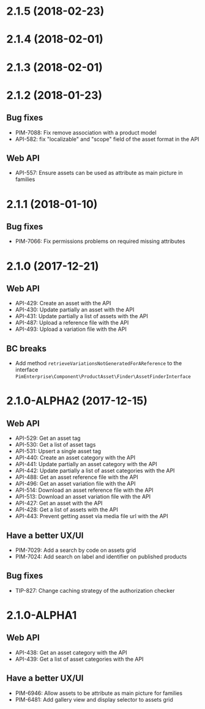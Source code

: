 # 2.1.5 (2018-02-23)

# 2.1.4 (2018-02-01)

# 2.1.3 (2018-02-01)

# 2.1.2 (2018-01-23)

## Bug fixes

- PIM-7088: Fix remove association with a product model
- API-582: fix "localizable" and "scope" field of the asset format in the API

## Web API

- API-557: Ensure assets can be used as attribute as main picture in families

# 2.1.1 (2018-01-10)

## Bug fixes

- PIM-7066: Fix permissions problems on required missing attributes

# 2.1.0 (2017-12-21)

## Web API

- API-429: Create an asset with the API
- API-430: Update partially an asset with the API
- API-431: Update partially a list of assets with the API
- API-487: Upload a reference file with the API
- API-493: Upload a variation file with the API

## BC breaks

- Add method `retrieveVariationsNotGeneratedForAReference` to the interface `PimEnterprise\Component\ProductAsset\Finder\AssetFinderInterface`

# 2.1.0-ALPHA2 (2017-12-15)

## Web API

- API-529: Get an asset tag
- API-530: Get a list of asset tags
- API-531: Upsert a single asset tag
- API-440: Create an asset category with the API
- API-441: Update partially an asset category with the API
- API-442: Update partially a list of asset categories with the API
- API-488: Get an asset reference file with the API
- API-496: Get an asset variation file with the API
- API-514: Download an asset reference file with the API
- API-513: Download an asset variation file with the API
- API-427: Get an asset with the API
- API-428: Get a list of assets with the API
- API-443: Prevent getting asset via media file url with the API

## Have a better UX/UI

- PIM-7029: Add a search by code on assets grid
- PIM-7024: Add search on label and identifier on published products

## Bug fixes

- TIP-827: Change caching strategy of the authorization checker

# 2.1.0-ALPHA1

## Web API

- API-438: Get an asset category with the API
- API-439: Get a list of asset categories with the API

## Have a better UX/UI

- PIM-6946: Allow assets to be attribute as main picture for families
- PIM-6481: Add gallery view and display selector to assets grid
